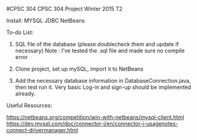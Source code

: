 #CPSC 304
CPSC 304 Project Winter 2015 T2

Install: MYSQL JDBC NetBeans

To-do List:

1. SQL file of the database (please doublecheck them and update if necessary) Note : I've tested the .sql file and made sure no compile error

2. Clone project, set up mySQL, import it to NetBeans

3. Add the necessary database information in DatabaseConnection.java, then test run it. Very basic Log-in and sign-up should be implemented already.

Useful Resources:

https://netbeans.org/competition/win-with-netbeans/mysql-client.html
https://dev.mysql.com/doc/connector-j/en/connector-j-usagenotes-connect-drivermanager.html